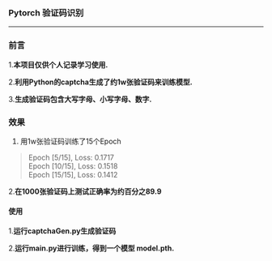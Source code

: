 ### Pytorch 验证码识别

***

### 前言
1.**本项目仅供个人记录学习使用.**

2.**利用Python的captcha生成了约1w张验证码来训练模型.**

3.**生成验证码包含大写字母、小写字母、数字.**

### 效果 
1. 用1w张验证码训练了15个Epoch
>Epoch [5/15], Loss: 0.1717  
Epoch [10/15], Loss: 0.1518  
Epoch [15/15], Loss: 0.1412

2.**在1000张验证码上测试正确率为约百分之89.9**

#### 使用
1.**运行captchaGen.py生成验证码**

2.**运行main.py进行训练，得到一个模型 model.pth.**


